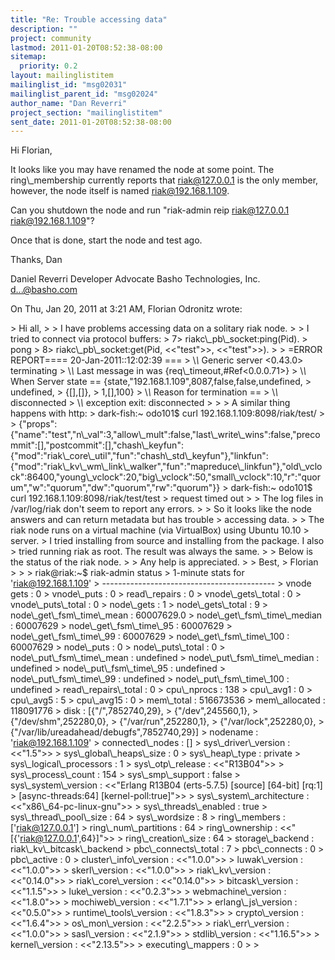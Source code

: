```yaml
---
title: "Re: Trouble accessing data"
description: ""
project: community
lastmod: 2011-01-20T08:52:38-08:00
sitemap:
  priority: 0.2
layout: mailinglistitem
mailinglist_id: "msg02031"
mailinglist_parent_id: "msg02024"
author_name: "Dan Reverri"
project_section: "mailinglistitem"
sent_date: 2011-01-20T08:52:38-08:00
---
```



Hi Florian,

It looks like you may have renamed the node at some point. The
ring\\_membership currently reports that riak@127.0.0.1 is the only member,
however, the node itself is named riak@192.168.1.109.

Can you shutdown the node and run "riak-admin reip riak@127.0.0.1
riak@192.168.1.109"?

Once that is done, start the node and test ago.

Thanks,
Dan

Daniel Reverri
Developer Advocate
Basho Technologies, Inc.
d...@basho.com


On Thu, Jan 20, 2011 at 3:21 AM, Florian Odronitz  wrote:

&gt; Hi all,
&gt;
&gt; I have problems accessing data on a solitary riak node.
&gt;
&gt; I tried to connect via protocol buffers:
&gt; 7&gt; riakc\\_pb\\_socket:ping(Pid).
&gt; pong
&gt; 8&gt; riakc\\_pb\\_socket:get(Pid, &lt;&lt;"test"&gt;&gt;, &lt;&lt;"test"&gt;&gt;).
&gt;
&gt; =ERROR REPORT==== 20-Jan-2011::12:02:39 ===
&gt; \\*\\* Generic server &lt;0.43.0&gt; terminating
&gt; \\*\\* Last message in was {req\\_timeout,#Ref&lt;0.0.0.71&gt;}
&gt; \\*\\* When Server state == {state,"192.168.1.109",8087,false,false,undefined,
&gt; undefined,
&gt; {[],[]},
&gt; 1,[],100}
&gt; \\*\\* Reason for termination ==
&gt; \\*\\* disconnected
&gt; \\*\\* exception exit: disconnected
&gt;
&gt;
&gt; A similar thing happens with http:
&gt; dark-fish:~ odo101$ curl 192.168.1.109:8098/riak/test/
&gt;
&gt; {"props":{"name":"test","n\\_val":3,"allow\\_mult":false,"last\\_write\\_wins":false,"precommit":[],"postcommit":[],"chash\\_keyfun":{"mod":"riak\\_core\\_util","fun":"chash\\_std\\_keyfun"},"linkfun":{"mod":"riak\\_kv\\_wm\\_link\\_walker","fun":"mapreduce\\_linkfun"},"old\\_vclock":86400,"young\\_vclock":20,"big\\_vclock":50,"small\\_vclock":10,"r":"quorum","w":"quorum","dw":"quorum","rw":"quorum"}}
&gt; dark-fish:~ odo101$ curl 192.168.1.109:8098/riak/test/test
&gt; request timed out
&gt;
&gt; The log files in /var/log/riak don't seem to report any errors.
&gt;
&gt; So it looks like the node answers and can return metadata but has trouble
&gt; accessing data.
&gt;
&gt; The riak node runs on a virtual machine (via VirtualBox) using Ubuntu 10.10
&gt; server.
&gt; I tried installing from source and installing from the package. I also
&gt; tried running riak as root. The result was always the same.
&gt;
&gt; Below is the status of the riak node.
&gt;
&gt; Any help is appreciated.
&gt;
&gt; Best,
&gt; Florian
&gt;
&gt;
&gt; riak@riak:~$ riak-admin status
&gt; 1-minute stats for 'riak@192.168.1.109'
&gt; -------------------------------------------
&gt; vnode gets : 0
&gt; vnode\\_puts : 0
&gt; read\\_repairs : 0
&gt; vnode\\_gets\\_total : 0
&gt; vnode\\_puts\\_total : 0
&gt; node\\_gets : 1
&gt; node\\_gets\\_total : 9
&gt; node\\_get\\_fsm\\_time\\_mean : 60007629.0
&gt; node\\_get\\_fsm\\_time\\_median : 60007629
&gt; node\\_get\\_fsm\\_time\\_95 : 60007629
&gt; node\\_get\\_fsm\\_time\\_99 : 60007629
&gt; node\\_get\\_fsm\\_time\\_100 : 60007629
&gt; node\\_puts : 0
&gt; node\\_puts\\_total : 0
&gt; node\\_put\\_fsm\\_time\\_mean : undefined
&gt; node\\_put\\_fsm\\_time\\_median : undefined
&gt; node\\_put\\_fsm\\_time\\_95 : undefined
&gt; node\\_put\\_fsm\\_time\\_99 : undefined
&gt; node\\_put\\_fsm\\_time\\_100 : undefined
&gt; read\\_repairs\\_total : 0
&gt; cpu\\_nprocs : 138
&gt; cpu\\_avg1 : 0
&gt; cpu\\_avg5 : 5
&gt; cpu\\_avg15 : 0
&gt; mem\\_total : 516673536
&gt; mem\\_allocated : 118091776
&gt; disk : [{"/",7852740,29},
&gt; {"/dev",245560,1},
&gt; {"/dev/shm",252280,0},
&gt; {"/var/run",252280,1},
&gt; {"/var/lock",252280,0},
&gt; {"/var/lib/ureadahead/debugfs",7852740,29}]
&gt; nodename : 'riak@192.168.1.109'
&gt; connected\\_nodes : []
&gt; sys\\_driver\\_version : &lt;&lt;"1.5"&gt;&gt;
&gt; sys\\_global\\_heaps\\_size : 0
&gt; sys\\_heap\\_type : private
&gt; sys\\_logical\\_processors : 1
&gt; sys\\_otp\\_release : &lt;&lt;"R13B04"&gt;&gt;
&gt; sys\\_process\\_count : 154
&gt; sys\\_smp\\_support : false
&gt; sys\\_system\\_version : &lt;&lt;"Erlang R13B04 (erts-5.7.5) [source] [64-bit] [rq:1]
&gt; [async-threads:64] [kernel-poll:true]"&gt;&gt;
&gt; sys\\_system\\_architecture : &lt;&lt;"x86\\_64-pc-linux-gnu"&gt;&gt;
&gt; sys\\_threads\\_enabled : true
&gt; sys\\_thread\\_pool\\_size : 64
&gt; sys\\_wordsize : 8
&gt; ring\\_members : ['riak@127.0.0.1']
&gt; ring\\_num\\_partitions : 64
&gt; ring\\_ownership : &lt;&lt;"[{'riak@127.0.0.1',64}]"&gt;&gt;
&gt; ring\\_creation\\_size : 64
&gt; storage\\_backend : riak\\_kv\\_bitcask\\_backend
&gt; pbc\\_connects\\_total : 7
&gt; pbc\\_connects : 0
&gt; pbc\\_active : 0
&gt; cluster\\_info\\_version : &lt;&lt;"1.0.0"&gt;&gt;
&gt; luwak\\_version : &lt;&lt;"1.0.0"&gt;&gt;
&gt; skerl\\_version : &lt;&lt;"1.0.0"&gt;&gt;
&gt; riak\\_kv\\_version : &lt;&lt;"0.14.0"&gt;&gt;
&gt; riak\\_core\\_version : &lt;&lt;"0.14.0"&gt;&gt;
&gt; bitcask\\_version : &lt;&lt;"1.1.5"&gt;&gt;
&gt; luke\\_version : &lt;&lt;"0.2.3"&gt;&gt;
&gt; webmachine\\_version : &lt;&lt;"1.8.0"&gt;&gt;
&gt; mochiweb\\_version : &lt;&lt;"1.7.1"&gt;&gt;
&gt; erlang\\_js\\_version : &lt;&lt;"0.5.0"&gt;&gt;
&gt; runtime\\_tools\\_version : &lt;&lt;"1.8.3"&gt;&gt;
&gt; crypto\\_version : &lt;&lt;"1.6.4"&gt;&gt;
&gt; os\\_mon\\_version : &lt;&lt;"2.2.5"&gt;&gt;
&gt; riak\\_err\\_version : &lt;&lt;"1.0.0"&gt;&gt;
&gt; sasl\\_version : &lt;&lt;"2.1.9"&gt;&gt;
&gt; stdlib\\_version : &lt;&lt;"1.16.5"&gt;&gt;
&gt; kernel\\_version : &lt;&lt;"2.13.5"&gt;&gt;
&gt; executing\\_mappers : 0
&gt;
&gt;

